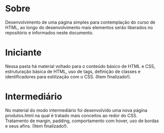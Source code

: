 # Sobre
Desenvolvimento de uma página simples para contemplação do curso de HTML, ao longo do desenvolvimento mais elementos serão liberados no repositório e informados neste documento.

# Iniciante
Nessa pasta há material voltado para o conteúdo básico de HTML e CSS, estruturação básica de HTML, uso de tags, definição de classes e identificadores para estilização com o CSS. (Item finalizado!).

# Intermediário
No material do modo intermediário foi desenvolvido uma nova página produtos.html na qual é tratado mais conceitos ao redor do CSS. Tratamento de margin, padding, comportamento com hover, uso de bordas e seus afins. (Item finalizado!).